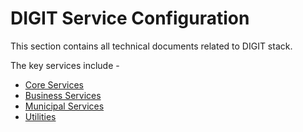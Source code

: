 # DIGIT Service Configuration

This section contains all technical documents related to DIGIT stack.

The key services include -

* [Core Services](core-services/)
* [Business Services](business-services/)
* [Municipal Services](municipal-services.md)
* [Utilities](utilities.md)

